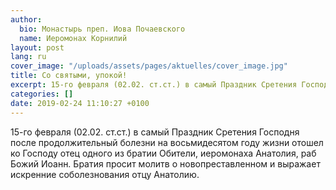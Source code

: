 ```yaml
---
author:
  bio: Монастырь преп. Иова Почаевского
  name: Иеромонах Корнилий
layout: post
lang: ru
cover_image: "/uploads/assets/pages/aktuelles/cover_image.jpg"
title: Со святыми, упокой!
excerpt: 15-го февраля (02.02. ст.ст.) в самый Праздник Сретения Господня ...
categories: []
date: 2019-02-24 11:10:27 +0100
---
```

15-го февраля (02.02. ст.ст.) в самый Праздник Сретения Господня после продолжительный болезни на восьмидесятом году жизни отошел ко Господу отец одного из братии Обители, иеромонаха Анатолия, раб Божий Иоанн. Братия просит молитв о новопреставленном и выражает искренние соболезнования отцу Анатолию.

